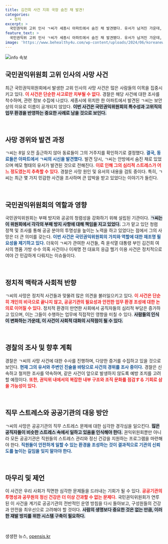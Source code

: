 ```yaml
---
title: 김건희 사건 지휘 국장 숨진 채 발견!
categories:
  - 정치
excerpt: >
  국민권익위 고위 인사 ㄱ씨가 세종시 아파트에서 숨진 채 발견됐다. 유서가 남겨진 가운데, 청렴 정책을 총괄하며 정치적 스트레스를 겪었던 그의 죽음에 경찰이 조사를 시작했다.
feature_text: >
  국민권익위 고위 인사 ㄱ씨가 세종시 아파트에서 숨진 채 발견됐다. 유서가 남겨진 가운데, 청렴 정책을 총괄하며 정치적 스트레스를 겪었던 그의 죽음에 경찰이 조사를 시작했다.
image: 'https://www.behealthy4u.com/wp-content/uploads/2024/06/koreanews.jpg'
---
```


<p><img src="https://www.behealthy4u.com/wp-content/uploads/2024/06/koreanews.jpg" alt="info 속보" /></p>

<h2 data-ke-size="size26">국민권익위원회 고위 인사의 사망 사건</h2>

<p data-ke-size="size16">최근 국민권익위원회에서 발생한 고위 인사의 사망 사건은 많은 사람들의 이목을 집중시키고 있다. <b><span style="color: #ee2323;">이 사건은 단순한 사고로만 치부될 수 없다.</span></b> 경찰은 해당 사건에 대한 조사를 착수하며, 관련 정보 수집에 나섰다. 세종시에 위치한 한 아파트에서 발견된 ㄱ씨는 보안상의 이유로 이름이 공개되지 않았다. <b><span style="background-color: #21538527;">이번 사건은 국민권익위원회의 특수성과 고위직의 업무 환경을 반영하는 중요한 사례로 남을 것으로 보인다.</span></b> </p>

<p data-ke-size="size16">&nbsp;</p>

<h2 data-ke-size="size26">사망 경위와 발견 과정</h2>

<p data-ke-size="size16">ㄱ씨는 8일 오전 출근하지 않아 동료들이 그의 거주지를 확인하기로 결정했다. <b><span style="color: #1a5490;">결국, 동료들은 아파트에서 ㄱ씨의 시신을 발견했다.</span></b> 발견 당시, ㄱ씨는 안방에서 숨진 채로 있었으며 메모 형태의 유서가 발견된 것으로 전해진다. <b><span style="color: #ee2323;">이로 인해 그의 심리적 스트레스가 어느 정도였는지 추측할 수 있다.</span></b> 경찰은 사망 원인 및 유서의 내용을 검토 중이다. 특히, ㄱ씨는 최근 몇 가지 민감한 사건을 조사하며 큰 압박을 받고 있었다는 이야기가 들린다.</p>

<p data-ke-size="size16">&nbsp;</p>

<h2 data-ke-size="size26">국민권익위원회의 역할과 영향</h2>

<p data-ke-size="size16">국민권익위원회는 부패 방지와 공공의 청렴성을 강화하기 위해 설립된 기관이다. <b><span style="background-color: #21538527;">ㄱ씨는 이 위원회에서 각각의 부패 방지 사항에 대해 책임을 지고 있었다.</span></b> 그가 맡고 있던 청렴 정책 및 조사를 통해 공공 분야의 투명성을 높이는 노력을 하고 있었다는 점에서 그의 사망은 더 큰 의미를 갖는다. <b><span style="color: #1a5490;">이번 사건은 국민권익위원회의 가치와 역할에 대한 재조명 필요성을 제기하고 있다.</span></b> 더욱이 ㄱ씨가 관여한 사건들, 즉 윤석열 대통령 부인 김건희 여사의 명품 가방 수수 의혹 사건이나 이재명 전 대표의 응급 헬기 이용 사건은 정치적으로 여야 간 민감하게 다뤄지는 이슈들이다.</p>

<p data-ke-size="size16">&nbsp;</p>

<h2 data-ke-size="size26">정치적 맥락과 사회적 반향</h2>

<p data-ke-size="size16">ㄱ씨의 사망은 정치적 사건들과 맞물려 많은 의견을 불러일으키고 있다. <b><span style="color: #ee2323;">이 사건은 단순히 개인의 비극으로 끝나지 않고, 공공기관의 필요성과 안전한 업무 환경 조성에 대한 논의로 이어질 수 있다.</span></b> 정치적 환경이 만연한 사회에서 공직자들의 심리적 부담은 증가하고 있으며, 이는 그들이 수행하는 업무에 직접적인 영향을 미칠 수 있다. <b><span style="background-color: #21538527;">사람들의 인식이 변화하는 가운데, 이 사건이 사회적 대화의 시작점이 될 수 있다.</span></b></p>

<p data-ke-size="size16">&nbsp;</p>

<h2 data-ke-size="size26">경찰의 조사 및 향후 계획</h2>

<p data-ke-size="size16">경찰은 ㄱ씨의 사망 사건에 대한 수사를 진행하며, 다양한 증거를 수집하고 있을 것으로 보인다. <b><span style="color: #1a5490;">현재 그의 유서와 주변인 진술을 바탕으로 사건의 경위를 조사 중이다.</span></b> 경찰은 신속하고 철저한 조사를 약속하며, 같은 사건이 앞으로 발생하지 않도록 예방 조치를 고려할 예정이다. <b><span style="color: #ee2323;">또한, 권익위 내에서의 복잡한 내부 구조와 조직 문화를 점검する 기회로 삼을 가능성이 있다.</span></b></p>

<p data-ke-size="size16">&nbsp;</p>

<h2 data-ke-size="size26">직무 스트레스와 공공기관의 대응 방안</h2>

<p data-ke-size="size16">ㄱ씨의 사망은 공공기관의 직무 스트레스 문제에 대한 심각한 경각심을 일으킨다. <b><span style="background-color: #21538527;">많은 공직자들이 비슷한 스트레스 속에서 일하고 있음을 인식해야 한다.</span></b> 권익위원회뿐만 아니라 모든 공공기관은 직원들의 스트레스 관리와 정신 건강을 지원하는 프로그램을 마련해야 한다. <b><span style="color: #1a5490;">직원들이 안전하게 일할 수 있는 환경을 조성하는 것이 결과적으로 기관의 신뢰도를 높이는 길임을 잊지 말아야 한다.</span></b></p>

<p data-ke-size="size16">&nbsp;</p>

<h2 data-ke-size="size26">마무리 및 제언</h2>

<p data-ke-size="size16">이 사건은 우리 사회가 직면한 심각한 문제들을 드러내는 기회가 될 수 있다. <b><span style="color: #ee2323;">공공기관의 투명성과 공무원의 정신 건강은 더 이상 간과할 수 없는 문제다.</span></b> 국민권익위원회가 연루된 이 사건을 계기로 공공기관의 전반적인 운영 방침을 다시 돌아보고, 구성원들의 건강과 안전을 최우선으로 고려해야 할 것이다. <b><span style="background-color: #21538527;">사람의 생명보다 중요한 것은 없는 만큼, 이러한 재발 방지를 위한 시스템 구축이 필요하다.</span></b></p>

<p data-ke-size="size16">&nbsp;</p>
생생한 뉴스, <a href="https://opensis.kr" rel="dofollow">opensis.kr</a>


